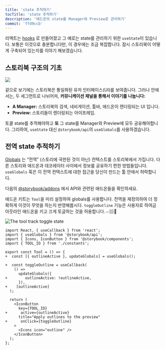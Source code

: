 ```yaml
---
title: 'state 추적하기'
tocTitle: 'state 추적하기'
description: '애드온의 state를 Manager와 Preview로 관리하기'
commit: 'ffd9ccb'
---
```


리액트는 [hooks](https://reactjs.org/docs/hooks-state.html#gatsby-focus-wrapper) 로 만들어졌고 그 예로는 state를 관리하기 위한 `useState`이 있습니다. 보통은 이것으로 충분합니다만, 이 경우에는 조금 복잡합니다. 잠시 스토리북이 어떻게 구축되어 있는지를 이야기 해보겠습니다.

## 스토리북 구조의 기초

![](../../images/manager-preview.jpg)

겉으로 보기에는 스토리북은 통일화된 유저 인터페이스(UI)를 보여줍니다. 그러나 안에서는, 두 세그먼트로 나뉘어져, **커뮤니케이션 채널을 통해서 이야기를 나눕니다:**

- **A Manager:** 스토리북의 검색, 네비게이션, 툴바, 애드온이 렌더링되는 UI 입니다.
- **Preview:** 스토리들이 렌더링되는 아이프레임.

토클 state를 추적해야하고 **또** 그 state를 Manager와 Preview에 모두 공유해야합니다. 그리하여, `useState` 대신 `@storybook/api`의 `useGlobals`를 사용하겠습니다.

## 전역 state 추적하기

[Globals](https://storybook.js.org/docs/react/essentials/toolbars-and-globals/#globals) 는 “전역” (스토리에 국한된 것이 아닌) 컨텍스트를 스토리북에서 가집니다. 다른 스토리와 애드온과 데코레이터 사이에서 정보를 공유하기 편한 방법들입니다. `useGlobals` 훅은 이 전역 컨텍스트에 대한 접근을 당신이 만드는 툴 안에서 허락합니다.

<div class="aside">다음의 <a href="https://storybook.js.org/docs/react/addons/addons-api">@storybook/addons</a> 에서 API와 관련된 애드온들을 확인하세요.</div>

애드온 키트는 `Tool`을 미리 설정하여 globals를 사용합니다. 전역을 재정의하여 더 정확하게 이것이 무엇을 하는지 반영해봅시다. `toggleOutline` 기능은 사용자로 하여금 아웃라인 애드온을 키고 끄게 토글하는 것을 허용합니다. 👉🏽🔘

![The tool track toggle state](../../images/track-state.gif)

```diff:title=src/Tool.jsf
import React, { useCallback } from 'react';
import { useGlobals } from '@storybook/api';
import { Icons, IconButton } from '@storybook/components';
import { TOOL_ID } from './constants';

export const Tool = () => {
+  const [{ outlineActive }, updateGlobals] = useGlobals();

+  const toggleOutline = useCallback(
    () =>
      updateGlobals({
+        outlineActive: !outlineActive,
      }),
+    [outlineActive]
  );

  return (
    <IconButton
      key={TOOL_ID}
+      active={outlineActive}
      title="Apply outlines to the preview"
+      onClick={toggleOutline}
    >
      <Icons icon="outline" />
    </IconButton>
  );
};
```
